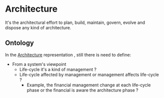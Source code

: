 # Architecture

It's the architectural effort to plan, build, maintain, govern, evolve and dispose any kind of architecture.


## Ontology

In the [Architecture](Architecture.ts) representation , still there is need to define:

- From a system's viewpoint
	- Life-cycle it's a kind of management ? 
	- Life-cycle affected by management or management affects life-cycle ? 
		- Example, the financial management change at each life-cycle phase or the financial is aware the architecture phase ?